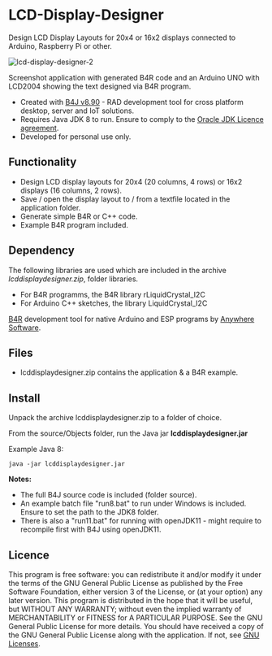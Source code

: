 # LCD-Display-Designer
Design LCD Display Layouts for 20x4 or 16x2 displays connected to Arduino, Raspberry Pi or other.

![lcd-display-designer-2](https://user-images.githubusercontent.com/47274144/107953436-69c40480-6f9b-11eb-81c7-4330f35213ee.png)

Screenshot application with generated B4R code and an Arduino UNO with LCD2004 showing the text designed via B4R program.

* Created with [B4J v8.90](https://www.b4x.com/b4j.html) - RAD development tool for cross platform desktop, server and IoT solutions.
* Requires Java JDK 8 to run. Ensure to comply to the [Oracle JDK Licence agreement](https://www.oracle.com/downloads/licenses/oracle-javase-license.html).
* Developed for personal use only.

## Functionality
* Design LCD display layouts for 20x4 (20 columns, 4 rows) or 16x2 displays (16 columns, 2 rows).
* Save / open the display layout to / from a textfile located in the application folder.
* Generate simple B4R or C++ code.
* Example B4R program included.

## Dependency
The following libraries are used which are included in the archive _lcddisplaydesigner.zip_, folder libraries.
* For B4R programms, the B4R library rLiquidCrystal_I2C 
* For Arduino C++ sketches, the library LiquidCrystal_I2C

[B4R](https://www.b4x.com/b4r.html) development tool for native Arduino and ESP programs by [Anywhere Software](https://www.b4x.com).

## Files
* lcddisplaydesigner.zip contains the application & a B4R example.

## Install
Unpack the archive lcddisplaydesigner.zip to a folder of choice.

From the source/Objects folder, run the Java jar **lcddisplaydesigner.jar**

Example Java 8:
```
java -jar lcddisplaydesigner.jar
```

**Notes:**
* The full B4J source code is included (folder source).
* An example batch file "run8.bat" to run under Windows is included. Ensure to set the path to the JDK8 folder.
* There is also a "run11.bat" for running with openJDK11 - might require to recompile first with B4J using openJDK11.

## Licence
This program is free software: you can redistribute it and/or modify it under the terms of the GNU General Public License as published by 
the Free Software Foundation, either version 3 of the License, or (at your option) any later version.
This program is distributed in the hope that it will be useful, but WITHOUT ANY WARRANTY; without even the implied warranty of
MERCHANTABILITY or FITNESS for A PARTICULAR PURPOSE.  See the GNU General Public License for more details.
You should have received a copy of the GNU General Public License along with the application.
If not, see [GNU Licenses](http://www.gnu.org/licenses/).
